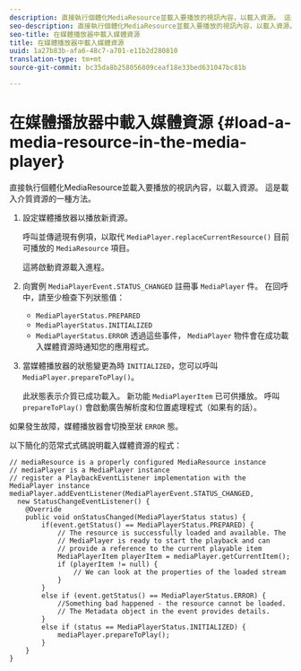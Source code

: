 ```yaml
---
description: 直接執行個體化MediaResource並載入要播放的視訊內容，以載入資源。 這是載入介質資源的一種方法。
seo-description: 直接執行個體化MediaResource並載入要播放的視訊內容，以載入資源。 這是載入介質資源的一種方法。
seo-title: 在媒體播放器中載入媒體資源
title: 在媒體播放器中載入媒體資源
uuid: 1a27b83b-afa6-48c7-a701-e11b2d280810
translation-type: tm+mt
source-git-commit: bc35da8b258056809ceaf18e33bed631047bc81b

---
```



# 在媒體播放器中載入媒體資源 {#load-a-media-resource-in-the-media-player}

直接執行個體化MediaResource並載入要播放的視訊內容，以載入資源。 這是載入介質資源的一種方法。

1. 設定媒體播放器以播放新資源。

   呼叫並傳遞現有例項，以取代 `MediaPlayer.replaceCurrentResource()` 目前可播放的 `MediaResource` 項目。

   這將啟動資源載入進程。

1. 向實例 `MediaPlayerEvent.STATUS_CHANGED` 註冊事 `MediaPlayer` 件。 在回呼中，請至少檢查下列狀態值：

   * `MediaPlayerStatus.PREPARED`
   * `MediaPlayerStatus.INITIALIZED`
   * `MediaPlayerStatus.ERROR`
   透過這些事件， `MediaPlayer` 物件會在成功載入媒體資源時通知您的應用程式。
1. 當媒體播放器的狀態變更為時 `INITIALIZED`，您可以呼叫 `MediaPlayer.prepareToPlay()`。

   此狀態表示介質已成功載入。 新功能 `MediaPlayerItem` 已可供播放。 呼叫 `prepareToPlay()` 會啟動廣告解析度和位置處理程式（如果有的話）。

如果發生故障，媒體播放器會切換至狀 `ERROR` 態。

以下簡化的范常式式碼說明載入媒體資源的程式：

```java>
// mediaResource is a properly configured MediaResource instance 
// mediaPlayer is a MediaPlayer instance 
// register a PlaybackEventListener implementation with the MediaPlayer instance 
mediaPlayer.addEventListener(MediaPlayerEvent.STATUS_CHANGED,  
  new StatusChangeEventListener() { 
    @Override 
    public void onStatusChanged(MediaPlayerStatus status) { 
        if(event.getStatus() == MediaPlayerStatus.PREPARED) { 
            // The resource is successfully loaded and available. The  
            // MediaPlayer is ready to start the playback and can 
            // provide a reference to the current playable item 
            MediaPlayerItem playerItem = mediaPlayer.getCurrentItem(); 
            if (playerItem != null) { 
                // We can look at the properties of the loaded stream 
            } 
        } 
        else if (event.getStatus() == MediaPlayerStatus.ERROR) { 
            //Something bad happened - the resource cannot be loaded. 
            // The Metadata object in the event provides details. 
        } 
        else if (status == MediaPlayerStatus.INITIALIZED) { 
            mediaPlayer.prepareToPlay(); 
        } 
    } 
} 
```
